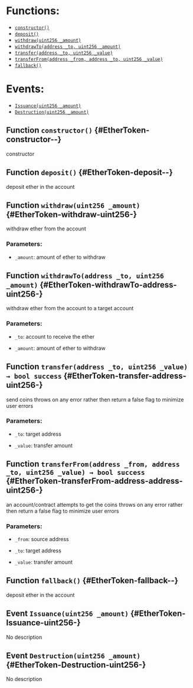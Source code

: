 

# Functions:
- [`constructor()`](#EtherToken-constructor--)
- [`deposit()`](#EtherToken-deposit--)
- [`withdraw(uint256 _amount)`](#EtherToken-withdraw-uint256-)
- [`withdrawTo(address _to, uint256 _amount)`](#EtherToken-withdrawTo-address-uint256-)
- [`transfer(address _to, uint256 _value)`](#EtherToken-transfer-address-uint256-)
- [`transferFrom(address _from, address _to, uint256 _value)`](#EtherToken-transferFrom-address-address-uint256-)
- [`fallback()`](#EtherToken-fallback--)

# Events:
- [`Issuance(uint256 _amount)`](#EtherToken-Issuance-uint256-)
- [`Destruction(uint256 _amount)`](#EtherToken-Destruction-uint256-)

## Function `constructor()` {#EtherToken-constructor--}
constructor
## Function `deposit()` {#EtherToken-deposit--}
deposit ether in the account
## Function `withdraw(uint256 _amount)` {#EtherToken-withdraw-uint256-}
withdraw ether from the account

### Parameters:
- `_amount`:  amount of ether to withdraw
## Function `withdrawTo(address _to, uint256 _amount)` {#EtherToken-withdrawTo-address-uint256-}
withdraw ether from the account to a target account

### Parameters:
- `_to`:      account to receive the ether

- `_amount`:  amount of ether to withdraw
## Function `transfer(address _to, uint256 _value) → bool success` {#EtherToken-transfer-address-uint256-}
send coins
throws on any error rather then return a false flag to minimize user errors

### Parameters:
- `_to`:      target address

- `_value`:   transfer amount

## Function `transferFrom(address _from, address _to, uint256 _value) → bool success` {#EtherToken-transferFrom-address-address-uint256-}
an account/contract attempts to get the coins
throws on any error rather then return a false flag to minimize user errors

### Parameters:
- `_from`:    source address

- `_to`:      target address

- `_value`:   transfer amount

## Function `fallback()` {#EtherToken-fallback--}
deposit ether in the account

## Event `Issuance(uint256 _amount)` {#EtherToken-Issuance-uint256-}
No description
## Event `Destruction(uint256 _amount)` {#EtherToken-Destruction-uint256-}
No description
